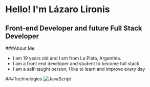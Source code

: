 <h1>Hello! I'm Lázaro Lironis</h1>
<h2>Front-end Developer and future Full Stack Developer</h2>

###About Me
- I am 19 years old and I am from La Plata, Argentina.
- I am a front end developer and student to become full stack
- I am a self-taught person, I like to learn and improve every day

###Technologies
![JavaScript]( https://img.shields.io/badge/logo-javascript-333333?logo=javascript)
